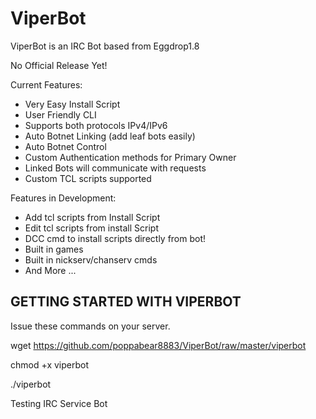ViperBot
========

ViperBot is an IRC Bot based from Eggdrop1.8

No Official Release Yet!

Current Features:
- Very Easy Install Script
- User Friendly CLI
- Supports both protocols IPv4/IPv6
- Auto Botnet Linking (add leaf bots easily)
- Auto Botnet Control
- Custom Authentication methods for Primary Owner
- Linked Bots will communicate with requests
- Custom TCL scripts supported

Features in Development:
- Add tcl scripts from Install Script
- Edit tcl scripts from install Script
- DCC cmd to install scripts directly from bot!
- Built in games
- Built in nickserv/chanserv cmds
- And More ...

GETTING STARTED WITH VIPERBOT
----------------------------
Issue these commands on your server.

wget https://github.com/poppabear8883/ViperBot/raw/master/viperbot

chmod +x viperbot

./viperbot

Testing IRC Service Bot

